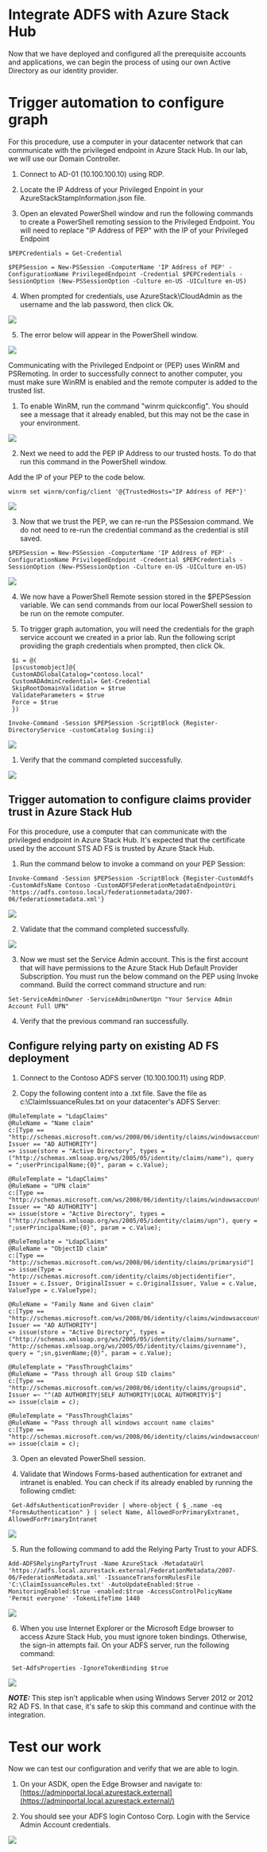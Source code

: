 # Integrate ADFS with Azure Stack Hub

Now that we have deployed and configured all the prerequisite accounts and applications, we can begin the process of using our own Active Directory as our identity provider.

# Trigger automation to configure graph

For this procedure, use a computer in your datacenter network that can communicate with the privileged endpoint in Azure Stack Hub. In our lab, we will use our Domain Controller.

1. Connect to AD-01 (10.100.100.10) using RDP.

2. Locate the IP Address of your Privileged Enpoint in your AzureStackStampInformation.json file.

3. Open an elevated PowerShell window and run the following commands to create a PowerShell remoting session to the Privileged Endpoint. You will need to replace "IP Address of PEP" with the IP of your Privileged Endpoint

```
$PEPCredentials = Get-Credential

$PEPSession = New-PSSession -ComputerName 'IP Address of PEP' -ConfigurationName PrivilegedEndpoint -Credential $PEPCredentials -SessionOption (New-PSSessionOption -Culture en-US -UICulture en-US)
```

4. When prompted for credentials, use AzureStack\CloudAdmin as the username and the lab password, then click Ok.

![](images/Picture1.png)


5. The error below will appear in the PowerShell window.

![](images/Picture2.png)

Communicating with the Privileged Endpoint or (PEP) uses WinRM and PSRemoting. In order to successfully connect to another computer, you must make sure WinRM is enabled and the remote computer is added to the trusted list.

1. To enable WinRM, run the command "winrm quickconfig". You should see a message that it already enabled, but this may not be the case in your environment.

![](images/Picture3.png)


2. Next we need to add the PEP IP Address to our trusted hosts. To do that run this command in the PowerShell window.

Add the IP of your PEP to the code below.

```
winrm set winrm/config/client '@{TrustedHosts="IP Address of PEP"}'
```

![](images/Picture4.png)

3. Now that we trust the PEP, we can re-run the PSSession command. We do not need to re-run the credential command as the credential is still saved.

```
$PEPSession = New-PSSession -ComputerName 'IP Address of PEP' -ConfigurationName PrivilegedEndpoint -Credential $PEPCredentials -SessionOption (New-PSSessionOption -Culture en-US -UICulture en-US)
```

![](images/Picture5.png)


4. We now have a PowerShell Remote session stored in the $PEPSession variable. We can send commands from our local PowerShell session to be run on the remote computer.


5. To trigger graph automation, you will need the credentials for the graph service account we created in a prior lab. Run the following script providing the graph credentials when prompted, then click Ok.

```
 $i = @(
 [pscustomobject]@{
 CustomADGlobalCatalog="contoso.local"
 CustomADAdminCredential= Get-Credential
 SkipRootDomainValidation = $true
 ValidateParameters = $true
 Force = $true
 })

Invoke-Command -Session $PEPSession -ScriptBlock {Register-DirectoryService -customCatalog $using:i}
```

![](images/Picture6.png)

1. Verify that the command completed successfully.

![](images/Picture7.png)

## Trigger automation to configure claims provider trust in Azure Stack Hub

For this procedure, use a computer that can communicate with the privileged endpoint in Azure Stack Hub. It's expected that the certificate used by the account STS AD FS is trusted by Azure Stack Hub.

1. Run the command below to invoke a command on your PEP Session:

```
Invoke-Command -Session $PEPSession -ScriptBlock {Register-CustomAdfs -CustomAdfsName Contoso -CustomADFSFederationMetadataEndpointUri 'https://adfs.contoso.local/federationmetadata/2007-06/federationmetadata.xml'}
```

![](images/Picture8.png)


2. Validate that the command completed successfully.

![](images/Picture9.png)

3. Now we must set the Service Admin account. This is the first account that will have permissions to the Azure Stack Hub Default Provider Subscription. You must run the below command on the PEP using Invoke command. Build the correct command structure and run:

```
Set-ServiceAdminOwner -ServiceAdminOwnerUpn "Your Service Admin Account Full UPN"
```

4. Verify that the previous command ran successfully.

## Configure relying party on existing AD FS deployment

1. Connect to the Contoso ADFS server (10.100.100.11) using RDP.

2. Copy the following content into a .txt file. Save the file as c:\ClaimIssuanceRules.txt on your datacenter's ADFS Server:

```
@RuleTemplate = "LdapClaims"
@RuleName = "Name claim"
c:[Type == "http://schemas.microsoft.com/ws/2008/06/identity/claims/windowsaccountname", Issuer == "AD AUTHORITY"]
=> issue(store = "Active Directory", types = ("http://schemas.xmlsoap.org/ws/2005/05/identity/claims/name"), query = ";userPrincipalName;{0}", param = c.Value);

@RuleTemplate = "LdapClaims"
@RuleName = "UPN claim"
c:[Type == "http://schemas.microsoft.com/ws/2008/06/identity/claims/windowsaccountname", Issuer == "AD AUTHORITY"]
=> issue(store = "Active Directory", types = ("http://schemas.xmlsoap.org/ws/2005/05/identity/claims/upn"), query = ";userPrincipalName;{0}", param = c.Value);

@RuleTemplate = "LdapClaims"
@RuleName = "ObjectID claim"
c:[Type == "http://schemas.microsoft.com/ws/2008/06/identity/claims/primarysid"]
=> issue(Type = "http://schemas.microsoft.com/identity/claims/objectidentifier", Issuer = c.Issuer, OriginalIssuer = c.OriginalIssuer, Value = c.Value, ValueType = c.ValueType);

@RuleName = "Family Name and Given claim"
c:[Type == "http://schemas.microsoft.com/ws/2008/06/identity/claims/windowsaccountname", Issuer == "AD AUTHORITY"]
=> issue(store = "Active Directory", types = ("http://schemas.xmlsoap.org/ws/2005/05/identity/claims/surname", "http://schemas.xmlsoap.org/ws/2005/05/identity/claims/givenname"), query = ";sn,givenName;{0}", param = c.Value);

@RuleTemplate = "PassThroughClaims"
@RuleName = "Pass through all Group SID claims"
c:[Type == "http://schemas.microsoft.com/ws/2008/06/identity/claims/groupsid", Issuer =~ "^(AD AUTHORITY|SELF AUTHORITY|LOCAL AUTHORITY)$"]
=> issue(claim = c);

@RuleTemplate = "PassThroughClaims"
@RuleName = "Pass through all windows account name claims"
c:[Type == "http://schemas.microsoft.com/ws/2008/06/identity/claims/windowsaccountname"]
=> issue(claim = c);
```


3. Open an elevated PowerShell session.

4. Validate that Windows Forms-based authentication for extranet and intranet is enabled. You can check if its already enabled by running the following cmdlet:

```
 Get-AdfsAuthenticationProvider | where-object { $_.name -eq "FormsAuthentication" } | select Name, AllowedForPrimaryExtranet, AllowedForPrimaryIntranet
```

![](images/Picture10.png)


5. Run the following command to add the Relying Party Trust to your ADFS.

```
Add-ADFSRelyingPartyTrust -Name AzureStack -MetadataUrl 'https://adfs.local.azurestack.external/FederationMetadata/2007-06/FederationMetadata.xml' -IssuanceTransformRulesFile 'C:\ClaimIssuanceRules.txt' -AutoUpdateEnabled:$true -MonitoringEnabled:$true -enabled:$true -AccessControlPolicyName 'Permit everyone' -TokenLifeTime 1440
```

![](images/Picture11.png)

6. When you use Internet Explorer or the Microsoft Edge browser to access Azure Stack Hub, you must ignore token bindings. Otherwise, the sign-in attempts fail. On your ADFS server, run the following command:

```
 Set-AdfsProperties -IgnoreTokenBinding $true
```

![](images/Picture12.png)


**_NOTE:_** This step isn't applicable when using Windows Server 2012 or 2012 R2 AD FS. In that case, it's safe to skip this command and continue with the integration.


# Test our work

Now we can test our configuration and verify that we are able to login.

1. On your ASDK, open the Edge Browser and navigate to: [https://adminportal.local.azurestack.external](https://adminportal.local.azurestack.external/)


2. You should see your ADFS login Contoso Corp. Login with the Service Admin Account credentials.

![](images/Picture13.png)